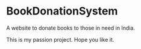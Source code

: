 # BookDonationSystem
A website to donate books to those in need in India. 

This is my passion project. Hope you like it.
